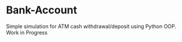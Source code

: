 # Bank-Account
Simple simulation for ATM cash withdrawal/deposit using Python OOP. Work in Progress
